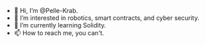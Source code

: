 - 👋 Hi, I’m @Pelle-Krab.
- 👀 I’m interested in robotics, smart contracts, and cyber security.
- 🌱 I’m currently learning Solidity.
- 📫 How to reach me, you can't.

<!---
Pelle-Krabbenhoeft/Pelle-Krabbenhoeft is a ✨ special ✨ repository because its `README.md` (this file) appears on your GitHub profile.
You can click the Preview link to take a look at your changes.
--->
